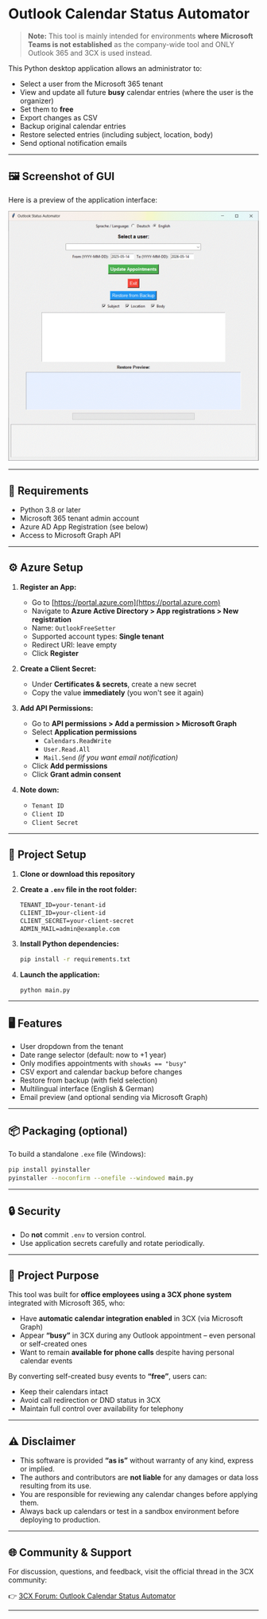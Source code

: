 # Outlook Calendar Status Automator

> **Note:** This tool is mainly intended for environments **where Microsoft Teams is not established** as the company-wide tool and ONLY Outlook 365 and 3CX is used instead.

This Python desktop application allows an administrator to:

- Select a user from the Microsoft 365 tenant
- View and update all future **busy** calendar entries (where the user is the organizer)
- Set them to **free**
- Export changes as CSV
- Backup original calendar entries
- Restore selected entries (including subject, location, body)
- Send optional notification emails

---

## 🖼️ Screenshot of GUI

Here is a preview of the application interface:

![Outlook Free Setter GUI](screenshot.gif)

---

## 🔧 Requirements

- Python 3.8 or later
- Microsoft 365 tenant admin account
- Azure AD App Registration (see below)
- Access to Microsoft Graph API

---

## ⚙️ Azure Setup

1. **Register an App:**
   - Go to [https://portal.azure.com](https://portal.azure.com)
   - Navigate to **Azure Active Directory > App registrations > New registration**
   - Name: `OutlookFreeSetter`
   - Supported account types: **Single tenant**
   - Redirect URI: leave empty
   - Click **Register**

2. **Create a Client Secret:**
   - Under **Certificates & secrets**, create a new secret
   - Copy the value **immediately** (you won't see it again)

3. **Add API Permissions:**
   - Go to **API permissions > Add a permission > Microsoft Graph**
   - Select **Application permissions**
     - `Calendars.ReadWrite`
     - `User.Read.All`
     - `Mail.Send` *(if you want email notification)*
   - Click **Add permissions**
   - Click **Grant admin consent**

4. **Note down:**
   - `Tenant ID`
   - `Client ID`
   - `Client Secret`

---

## 📁 Project Setup

1. **Clone or download this repository**

2. **Create a `.env` file in the root folder:**

   ```env
   TENANT_ID=your-tenant-id
   CLIENT_ID=your-client-id
   CLIENT_SECRET=your-client-secret
   ADMIN_MAIL=admin@example.com

3. **Install Python dependencies:**

   ```bash
   pip install -r requirements.txt
   ```

4. **Launch the application:**

   ```bash
   python main.py
   ```

---

## 🖥️ Features

* User dropdown from the tenant
* Date range selector (default: now to +1 year)
* Only modifies appointments with `showAs == "busy"`
* CSV export and calendar backup before changes
* Restore from backup (with field selection)
* Multilingual interface (English & German)
* Email preview (and optional sending via Microsoft Graph)

---

## 📦 Packaging (optional)

To build a standalone `.exe` file (Windows):

```bash
pip install pyinstaller
pyinstaller --noconfirm --onefile --windowed main.py
```

---

## 🔒 Security

* Do **not** commit `.env` to version control.
* Use application secrets carefully and rotate periodically.

---

## 🧭 Project Purpose

This tool was built for **office employees using a 3CX phone system** integrated with Microsoft 365, who:

* Have **automatic calendar integration enabled** in 3CX (via Microsoft Graph)
* Appear **“busy”** in 3CX during any Outlook appointment – even personal or self-created ones
* Want to remain **available for phone calls** despite having personal calendar events

By converting self-created busy events to **“free”**, users can:

* Keep their calendars intact
* Avoid call redirection or DND status in 3CX
* Maintain full control over availability for telephony

---

## ⚠️ Disclaimer

* This software is provided **“as is”** without warranty of any kind, express or implied.
* The authors and contributors are **not liable** for any damages or data loss resulting from its use.
* You are responsible for reviewing any calendar changes before applying them.
* Always back up calendars or test in a sandbox environment before deploying to production.

---

## 🌐 Community & Support

For discussion, questions, and feedback, visit the official thread in the 3CX community:

👉 [3CX Forum: Outlook Calendar Status Automator](https://www.3cx.com/community/threads/outlook-calendar-status-automator.133628/)

---
